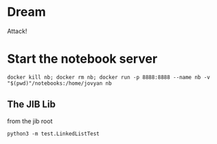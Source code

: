 # Dream
Attack!

# Start the notebook server
```
docker kill nb; docker rm nb; docker run -p 8888:8888 --name nb -v "$(pwd)"/notebooks:/home/jovyan nb
```

## The JIB Lib
from the jib root
```
python3 -m test.LinkedListTest
```
